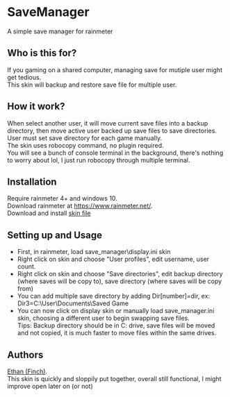 # SaveManager
A simple save manager for rainmeter

## Who is this for?  
If you gaming on a shared computer, managing save for mutiple user might get tedious.  
This skin will backup and restore save file for multiple user.  

## How it work?
When select another user, it will move current save files into a backup directory, then move active user backed up save files to save directories.  
User must set save directory for each game manually.  
The skin uses robocopy command, no plugin required.  
You will see a bunch of console terminal in the background, there's nothing to worry about lol, I just run robocopy through multiple terminal.

## Installation
Require rainmeter 4+ and windows 10.  
Download rainmeter at https://www.rainmeter.net/.  
Download and install [skin file](https://github.com/callmeEthan/SaveManager/releases/download/v0.5/SaveManager_v0.5.rmskin)

## Setting up and Usage
- First, in rainmeter, load save_manager\display.ini skin  
- Right click on skin and choose "User profiles", edit username, user count.  
- Right click on skin and choose "Save directories", edit backup directory (where saves will be copy to), save directory (where saves will be copy from)
- You can add multiple save directory by adding Dir\[number\]=dir, ex: Dir3=C:\User\Documents\Saved Game  
- You can now click on display skin or manually load save_manager.ini skin, choosing a different user to begin swapping save files.  
Tips: Backup directory should be in C: drive, save files will be moved and not copied, it is much faster to move files within the same drives.

## Authors
[Ethan (Finch)](https://github.com/callmeEthan).  
This skin is quickly and sloppily put together, overall still functional, I might improve open later on (or not)
